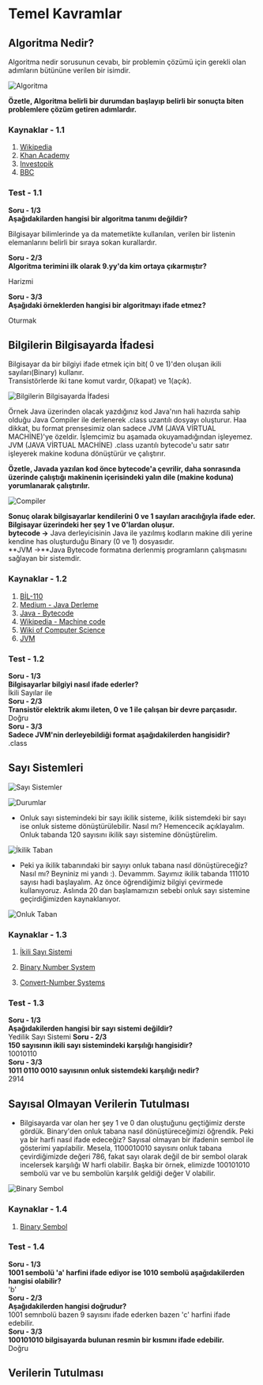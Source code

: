 # Temel Kavramlar

## Algoritma Nedir?

Algoritma nedir sorusunun cevabı, bir problemin çözümü için gerekli olan adımların bütününe verilen bir isimdir.

![Algoritma](https://raw.githubusercontent.com/Kodluyoruz/taskforce/main/veri-yapilari-algoritmalar/algoritma-nedir/figures/Algoritma.png)

**Özetle, Algoritma belirli bir durumdan başlayıp belirli bir sonuçta biten problemlere çözüm getiren adımlardır.**

### Kaynaklar - 1.1

1. [Wikipedia](https://tr.wikipedia.org/wiki/Algoritma)
2. [Khan Academy](https://tr.khanacademy.org/computing/computer-science/algorithms/intro-to-algorithms/v/what-are-algorithms)
3. [Investopik](https://www.investopedia.com/terms/a/algorithm.asp)
4. [BBC](https://www.bbc.co.uk/bitesize/topics/z3tbwmn/articles/z3whpv4)

### Test - 1.1

**Soru - 1/3**  
**Aşağıdakilarden hangisi bir algoritma tanımı değildir?**

Bilgisayar bilimlerinde ya da matemetikte kullanılan, verilen bir listenin elemanlarını belirli bir sıraya sokan kurallardır.

**Soru - 2/3**  
**Algoritma terimini ilk olarak 9.yy'da kim ortaya çıkarmıştır?**

Harizmi

**Soru - 3/3**  
**Aşağıdaki örneklerden hangisi bir algoritmayı ifade etmez?**

Oturmak

## Bilgilerin Bilgisayarda İfadesi

Bilgisayar da bir bilgiyi ifade etmek için bit( 0 ve 1)'den oluşan ikili sayıları(Binary) kullanır.  
Transistörlerde iki tane komut vardır, 0(kapat) ve 1(açık).

![Bilgilerin Bilgisayarda İfadesi](https://raw.githubusercontent.com/Kodluyoruz/taskforce/main/veri-yapilari-algoritmalar/bilgi-ifade/figures/Konu%C5%9Fma.jpg)

Örnek Java üzerinden olacak yazdığınız kod Java'nın hali hazırda sahip olduğu Java Compiler ile derlenerek .class uzantılı dosyayı oluşturur. Haa dikkat, bu format prensesimiz olan sadece JVM (JAVA VİRTUAL MACHİNE)'ye özeldir. İşlemcimiz bu aşamada okuyamadığından işleyemez. JVM (JAVA VİRTUAL MACHİNE) .class uzantılı bytecode'u satır satır işleyerek makine koduna dönüştürür ve çalıştırır.

**Özetle, Javada yazılan kod önce bytecode'a çevrilir, daha sonrasında üzerinde çalıştığı makinenin içerisindeki yalın dile (makine koduna) yorumlanarak çalıştırılır.**

![Compiler](https://raw.githubusercontent.com/Kodluyoruz/taskforce/main/veri-yapilari-algoritmalar/bilgi-ifade/figures/DerlemeJava.png)

**Sonuç olarak bilgisayarlar kendilerini 0 ve 1 sayıları aracılığıyla ifade eder. Bilgisayar üzerindeki her şey 1 ve 0'lardan oluşur.**  
**bytecode ->** Java derleyicisinin Java ile yazılmış kodların makine dili yerine kendine has oluşturduğu Binary (0 ve 1) dosyasıdır.  
**JVM ->**Java Bytecode formatına derlenmiş programların çalışmasını sağlayan bir sistemdir.  

### Kaynaklar - 1.2

1. [BİL-110](https://slideplayer.biz.tr/slide/2798593/)
2. [Medium - Java Derleme](https://medium.com/@msenell/derleyi%CC%87ci%CC%87-compiler-ve-yorumlayici-interpreter-%C3%BCzeri%CC%87ne-bi%CC%87r-deneme-d8656619ef6)
3. [Java - Bytecode](https://tr.wikipedia.org/wiki/Java_bytecode)
4. [Wikipedia - Machine code](https://simple.wikipedia.org/wiki/Machine_code)
5. [Wiki of Computer Science](https://computersciencewiki.org/index.php/Data_representation)
6. [JVM](https://www.w3schools.in/java-tutorial/java-virtual-machine/)

### Test - 1.2

**Soru - 1/3**  
**Bilgisayarlar bilgiyi nasıl ifade ederler?**  
İkili Sayılar ile  
**Soru - 2/3**  
**Transistör elektrik akımı ileten, 0 ve 1 ile çalışan bir devre parçasıdır.**  
Doğru  
**Soru - 3/3**  
**Sadece JVM'nin derleyebildiği format aşağıdakilerden hangisidir?**  
.class  

## Sayı Sistemleri

![Sayı Sistemler](https://raw.githubusercontent.com/Kodluyoruz/taskforce/main/veri-yapilari-algoritmalar/sayi-sistem/figures/ikili-say%C4%B1.png)

![Durumlar](https://raw.githubusercontent.com/Kodluyoruz/taskforce/main/veri-yapilari-algoritmalar/sayi-sistem/figures/durumlar.jpg)

* Onluk sayı sistemindeki bir sayı ikilik sisteme, ikilik sistemdeki bir sayı ise onluk sisteme dönüştürülebilir. Nasıl mı? Hemencecik açıklayalım. Onluk tabanda 120 sayısını ikilik sayı sistemine dönüştürelim.

![İkilik Taban](https://raw.githubusercontent.com/Kodluyoruz/taskforce/main/veri-yapilari-algoritmalar/sayi-sistem/figures/ikilik-tabana-%C3%A7evirme.png)

* Peki ya ikilik tabanındaki bir sayıyı onluk tabana nasıl dönüştüreceğiz? Nasıl mı? Beyniniz mi yandı :). Devammm. Sayımız ikilik tabanda 111010 sayısı hadi başlayalım. Az önce öğrendiğimiz bilgiyi çevirmede kullanıyoruz. Aslında 20 dan başlamamızın sebebi onluk sayı sistemine geçirdiğimizden kaynaklanıyor.

![Onluk Taban](https://raw.githubusercontent.com/Kodluyoruz/taskforce/main/veri-yapilari-algoritmalar/sayi-sistem/figures/onluk-tabana-%C3%A7evirme.png)

### Kaynaklar - 1.3

1. [İkili Sayı Sistemi](https://tr.wikipedia.org/wiki/%C4%B0kili_say%C4%B1_sistemi)

2. [Binary Number System](https://www.mathsisfun.com/binary-number-system.html)

3. [Convert-Number Systems](https://www.purplemath.com/modules/numbbase.htm)

### Test - 1.3

**Soru - 1/3**  
**Aşağıdakilerden hangisi bir sayı sistemi değildir?**  
Yedilik Sayı Sistemi
**Soru - 2/3**  
**150 sayısının ikili sayı sistemindeki karşılığı hangisidir?**  
10010110  
**Soru - 3/3**  
**1011 0110 0010 sayısının onluk sistemdeki karşılığı nedir?**  
2914  

## Sayısal Olmayan Verilerin Tutulması  

* Bilgisayarda var olan her şey 1 ve 0 dan oluştuğunu geçtiğimiz derste gördük. Binary'den onluk tabana nasıl dönüştüreceğimizi öğrendik. Peki ya bir harfi nasıl ifade edeceğiz? Sayısal olmayan bir ifadenin sembol ile gösterimi yapılabilir. Mesela, 1100010010 sayısını onluk tabana çevirdiğimizde değeri 786, fakat sayı olarak değil de bir sembol olarak incelersek karşılığı W harfi olabilir. Başka bir örnek, elimizde 100101010 sembolü var ve bu sembolün karşılık geldiği değer V olabilir.

![Binary Sembol](https://raw.githubusercontent.com/Kodluyoruz/taskforce/main/veri-yapilari-algoritmalar/sayisal-olmayan/figures/binary-symbol.gif)

### Kaynaklar - 1.4  

1. [Binary Sembol](hhttps://en.wikipedia.org/wiki/Binary_code)  

### Test - 1.4

**Soru - 1/3**  
**1001 sembolü 'a' harfini ifade ediyor ise 1010 sembolü aşağıdakilerden hangisi olabilir?**  
'b'  
**Soru - 2/3**  
**Aşağıdakilerden hangisi doğrudur?**  
1001 semnbolü bazen 9 sayısını ifade ederken bazen 'c' harfini ifade edebilir.  
**Soru - 3/3**  
**100101010 bilgisayarda bulunan resmin bir kısmını ifade edebilir.**  
Doğru  

## Verilerin Tutulması  
